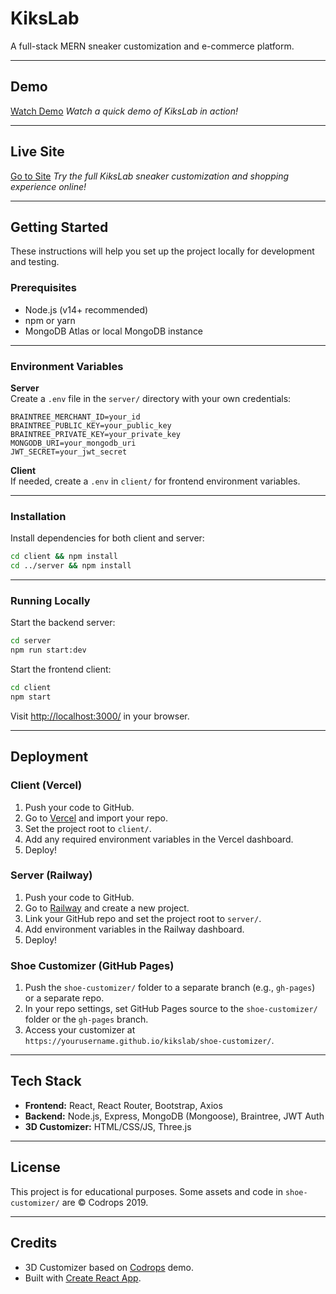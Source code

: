# KiksLab

A full-stack MERN sneaker customization and e-commerce platform.

---

## Demo

[Watch Demo](https://youtu.be/ocie1_RSzZQ) 
*Watch a quick demo of KiksLab in action!*

---
## Live Site

[Go to Site](https://kikslab-frontend.vercel.app)
*Try the full KiksLab sneaker customization and shopping experience online!*

---

## Getting Started

These instructions will help you set up the project locally for development and testing.

### Prerequisites

- Node.js (v14+ recommended)
- npm or yarn
- MongoDB Atlas or local MongoDB instance

---

### Environment Variables

**Server**  
Create a `.env` file in the `server/` directory with your own credentials:

```
BRAINTREE_MERCHANT_ID=your_id
BRAINTREE_PUBLIC_KEY=your_public_key
BRAINTREE_PRIVATE_KEY=your_private_key
MONGODB_URI=your_mongodb_uri
JWT_SECRET=your_jwt_secret
```

**Client**  
If needed, create a `.env` in `client/` for frontend environment variables.

---

### Installation

Install dependencies for both client and server:

```sh
cd client && npm install
cd ../server && npm install
```

---

### Running Locally

Start the backend server:

```sh
cd server
npm run start:dev
```

Start the frontend client:

```sh
cd client
npm start
```

Visit [http://localhost:3000/](http://localhost:3000/) in your browser.

---

## Deployment

### Client (Vercel)

1. Push your code to GitHub.
2. Go to [Vercel](https://vercel.com/) and import your repo.
3. Set the project root to `client/`.
4. Add any required environment variables in the Vercel dashboard.
5. Deploy!

### Server (Railway)

1. Push your code to GitHub.
2. Go to [Railway](https://railway.app/) and create a new project.
3. Link your GitHub repo and set the project root to `server/`.
4. Add environment variables in the Railway dashboard.
5. Deploy!

### Shoe Customizer (GitHub Pages)

1. Push the `shoe-customizer/` folder to a separate branch (e.g., `gh-pages`) or a separate repo.
2. In your repo settings, set GitHub Pages source to the `shoe-customizer/` folder or the `gh-pages` branch.
3. Access your customizer at `https://yourusername.github.io/kikslab/shoe-customizer/`.

---

## Tech Stack

- **Frontend:** React, React Router, Bootstrap, Axios
- **Backend:** Node.js, Express, MongoDB (Mongoose), Braintree, JWT Auth
- **3D Customizer:** HTML/CSS/JS, Three.js

---

## License

This project is for educational purposes. Some assets and code in `shoe-customizer/` are © Codrops 2019.

---

## Credits

- 3D Customizer based on [Codrops](http://www.codrops.com) demo.
- Built with [Create React App](https://github.com/facebook/create-react-app).


